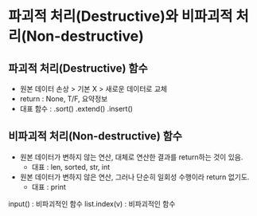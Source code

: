 # 파괴적 처리(Destructive)와 비파괴적 처리(Non-destructive)
## 파괴적 처리(Destructive) 함수
- 원본 데이터 손상 > 기본 X > 새로운 데이터로 교체
- return : None, T/F, 요약정보
- 대표 함수 : .sort() .extend() .insert()

## 비파괴적 처리(Non-destructive) 함수
- 원본 데이터가 변하지 않는 연산, 대체로 연산한 결과를 return하는 것이 있음.
    - 대표 : len, sorted, str, int
- 원본 데이터가 변하지 않은 연산, 그러나 단순히 일회성 수행이라 return 없기도.
    - 대표 : print

input() : 비파괴적인 함수
list.index(v) : 비파괴적인 함수